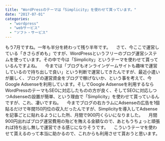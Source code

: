 ```yaml
---
title: "WordPressのテーマは「Simplicity」を使わせて貰っています。"
date: "2017-07-01"
categories: 
  - "wordpress"
  - "webサービス"
  - "ソフト・サービス"
---
```


もう7月ですね。一年も半分を終わって残り半年です。 　さて、今ここで運営している「きさらぎめも」ですが、WordPressというフリーのブログ運営システムを使っています。その中で今は「Simplicity」というテーマを使わせて貰っているんですよね。 　今までは「ブログもオンラインゲームサイトも趣味で運営しているので持ち出しで良い」という判断で運営してきたんですが、最近小遣いが厳しく、ブログの運営資金をブログで稼げないか、という事を考えて、今Google Adsenseを利用しています。そしてGoogle Adsenseを利用するならWordPressのテーマもSEOに対応したものの方が良く、そしてSEOに対応しつつAdsenseの設置が簡単、という理由で「Simplicity」を使わせて貰っているんですが、これ、凄いですね。 　今までブログの右カラムにAdsenseの広告を1個貼るだけで年間150円位の収入だったんですが、Simplicityを導入してAdsenseを記事ごとに貼れるようにした所、月間で900円くらいになりました。 　月間900円出ればブログ運営費用の殆どを賄える金額なので、あともうちょっと頑張れば持ち出し無しで運営できる感じになりそうです。 　こういうテーマを使わせて貰えるのって本当に助かるので、これからも利用させて貰おうと思います。
